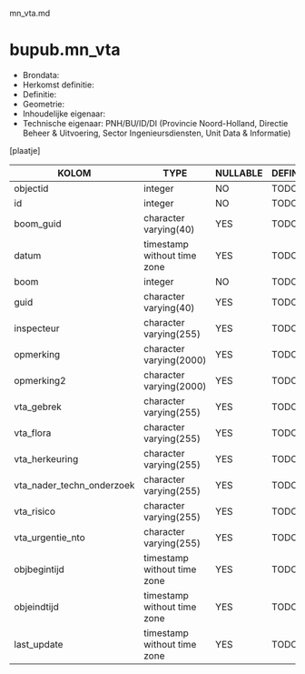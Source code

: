 mn_vta.md

# bupub.mn_vta


* Brondata: 
* Herkomst definitie: 
* Definitie: 
* Geometrie: 
* Inhoudelijke eigenaar: 
* Technische eigenaar: PNH/BU/ID/DI (Provincie Noord-Holland, Directie Beheer & Uitvoering, Sector Ingenieursdiensten, Unit Data & Informatie)

[plaatje]


|KOLOM                            |TYPE                       |NULLABLE|DEFINITIE|
|------                           |----                       |-----   |-----    |
|objectid                         |integer                    |NO      |TODO|
|id                               |integer                    |NO      |TODO|
|boom_guid                        |character varying(40)      |YES     |TODO|
|datum                            |timestamp without time zone|YES     |TODO|
|boom                             |integer                    |NO      |TODO|
|guid                             |character varying(40)      |YES     |TODO|
|inspecteur                       |character varying(255)     |YES     |TODO|
|opmerking                        |character varying(2000)    |YES     |TODO|
|opmerking2                       |character varying(2000)    |YES     |TODO|
|vta_gebrek                       |character varying(255)     |YES     |TODO|
|vta_flora                        |character varying(255)     |YES     |TODO|
|vta_herkeuring                   |character varying(255)     |YES     |TODO|
|vta_nader_techn_onderzoek        |character varying(255)     |YES     |TODO|
|vta_risico                       |character varying(255)     |YES     |TODO|
|vta_urgentie_nto                 |character varying(255)     |YES     |TODO|
|objbegintijd                     |timestamp without time zone|YES     |TODO|
|objeindtijd                      |timestamp without time zone|YES     |TODO|
|last_update                      |timestamp without time zone|YES     |TODO|
